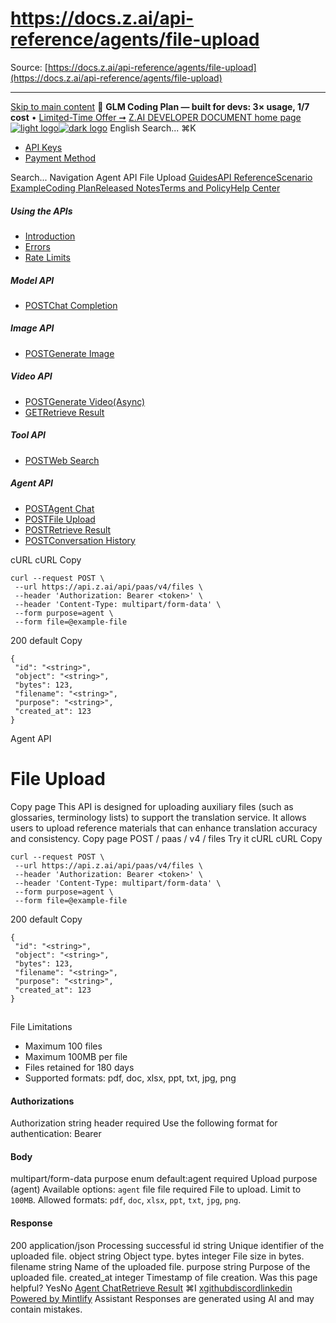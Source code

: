 # https://docs.z.ai/api-reference/agents/file-upload

Source: [https://docs.z.ai/api-reference/agents/file-upload](https://docs.z.ai/api-reference/agents/file-upload)

---

[Skip to main content](https://docs.z.ai/api-reference/agents/file-upload#content-area)
🚀 **GLM Coding Plan — built for devs: 3× usage, 1/7 cost** • [Limited-Time Offer ➞](https://z.ai/subscribe?utm_campaign=Platform_Ops&_channel_track_key=DaprgHIc)
[Z.AI DEVELOPER DOCUMENT home page![light logo](https://mintcdn.com/zhipu-32152247/B_E8wI-eiNa1QlPV/logo/dark.svg?fit=max&auto=format&n=B_E8wI-eiNa1QlPV&q=85&s=75deefa9dea5bdbc84d4da68885c267f)![dark logo](https://mintcdn.com/zhipu-32152247/B_E8wI-eiNa1QlPV/logo/light.svg?fit=max&auto=format&n=B_E8wI-eiNa1QlPV&q=85&s=c1ecf1af358fa8eeab8c06052337f8f6)](https://z.ai/model-api)
English
Search...
⌘K
  * [API Keys](https://z.ai/manage-apikey/apikey-list)
  * [Payment Method](https://z.ai/manage-apikey/billing)


Search...
Navigation
Agent API
File Upload
[Guides](https://docs.z.ai/guides/overview/quick-start)[API Reference](https://docs.z.ai/api-reference/introduction)[Scenario Example](https://docs.z.ai/scenario-example/develop-tools/claude)[Coding Plan](https://docs.z.ai/devpack/overview)[Released Notes](https://docs.z.ai/release-notes/new-released)[Terms and Policy](https://docs.z.ai/legal-agreement/privacy-policy)[Help Center](https://docs.z.ai/help/faq)
##### Using the APIs
  * [Introduction](https://docs.z.ai/api-reference/introduction)
  * [Errors](https://docs.z.ai/api-reference/api-code)
  * [Rate Limits](https://z.ai/manage-apikey/rate-limits)


##### Model API
  * [POSTChat Completion](https://docs.z.ai/api-reference/llm/chat-completion)


##### Image API
  * [POSTGenerate Image](https://docs.z.ai/api-reference/image/generate-image)


##### Video API
  * [POSTGenerate Video(Async)](https://docs.z.ai/api-reference/video/generate-video)
  * [GETRetrieve Result](https://docs.z.ai/api-reference/video/get-video-status)


##### Tool API
  * [POSTWeb Search](https://docs.z.ai/api-reference/tools/web-search)


##### Agent API
  * [POSTAgent Chat](https://docs.z.ai/api-reference/agents/agent)
  * [POSTFile Upload](https://docs.z.ai/api-reference/agents/file-upload)
  * [POSTRetrieve Result](https://docs.z.ai/api-reference/agents/get-async-result)
  * [POSTConversation History](https://docs.z.ai/api-reference/agents/agent-conversation)


cURL
cURL
Copy
```
curl --request POST \
 --url https://api.z.ai/api/paas/v4/files \
 --header 'Authorization: Bearer <token>' \
 --header 'Content-Type: multipart/form-data' \
 --form purpose=agent \
 --form file=@example-file
```

200
default
Copy
```
{
 "id": "<string>",
 "object": "<string>",
 "bytes": 123,
 "filename": "<string>",
 "purpose": "<string>",
 "created_at": 123
}
```

Agent API
# File Upload
Copy page
This API is designed for uploading auxiliary files (such as glossaries, terminology lists) to support the translation service. It allows users to upload reference materials that can enhance translation accuracy and consistency.
Copy page
POST
/
paas
/
v4
/
files
Try it
cURL
cURL
Copy
```
curl --request POST \
 --url https://api.z.ai/api/paas/v4/files \
 --header 'Authorization: Bearer <token>' \
 --header 'Content-Type: multipart/form-data' \
 --form purpose=agent \
 --form file=@example-file
```

200
default
Copy
```
{
 "id": "<string>",
 "object": "<string>",
 "bytes": 123,
 "filename": "<string>",
 "purpose": "<string>",
 "created_at": 123
}
```

## 
[​](https://docs.z.ai/api-reference/agents/file-upload#file-limitations)
File Limitations
  * Maximum 100 files
  * Maximum 100MB per file
  * Files retained for 180 days
  * Supported formats: pdf, doc, xlsx, ppt, txt, jpg, png


#### Authorizations
[​](https://docs.z.ai/api-reference/agents/file-upload#authorization-authorization)
Authorization
string
header
required
Use the following format for authentication: Bearer [<your api key>](https://z.ai/manage-apikey/apikey-list)
#### Body
multipart/form-data
[​](https://docs.z.ai/api-reference/agents/file-upload#body-purpose)
purpose
enum<string>
default:agent
required
Upload purpose (agent)
Available options: 
`agent`
[​](https://docs.z.ai/api-reference/agents/file-upload#body-file)
file
file
required
File to upload. Limit to `100MB`. Allowed formats: `pdf`, `doc`, `xlsx`, `ppt`, `txt`, `jpg`, `png`.
#### Response
200
application/json
Processing successful
[​](https://docs.z.ai/api-reference/agents/file-upload#response-id)
id
string
Unique identifier of the uploaded file.
[​](https://docs.z.ai/api-reference/agents/file-upload#response-object)
object
string
Object type.
[​](https://docs.z.ai/api-reference/agents/file-upload#response-bytes)
bytes
integer
File size in bytes.
[​](https://docs.z.ai/api-reference/agents/file-upload#response-filename)
filename
string
Name of the uploaded file.
[​](https://docs.z.ai/api-reference/agents/file-upload#response-purpose)
purpose
string
Purpose of the uploaded file.
[​](https://docs.z.ai/api-reference/agents/file-upload#response-created-at)
created_at
integer
Timestamp of file creation.
Was this page helpful?
YesNo
[Agent Chat](https://docs.z.ai/api-reference/agents/agent)[Retrieve Result](https://docs.z.ai/api-reference/agents/get-async-result)
⌘I
[x](https://x.com/Zai_org)[github](https://github.com/zai-org)[discord](https://discord.gg/QR7SARHRxK)[linkedin](https://www.linkedin.com/company/zdotai/)
[Powered by Mintlify](https://mintlify.com?utm_campaign=poweredBy&utm_medium=referral&utm_source=zhipu-32152247)
Assistant
Responses are generated using AI and may contain mistakes.
